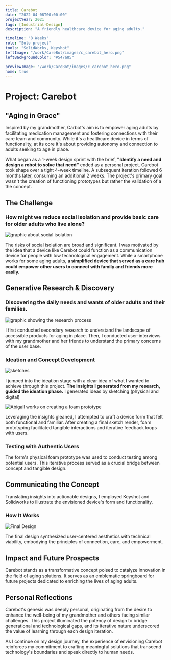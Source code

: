 ```yaml
---
title: Carebot
date: "2022-04-08T00:00:00"
projectYear: 2021
tags: [Industrial-Design]
description: "A friendly healthcare device for aging adults."

timeline: "8 Weeks"
role: "Solo project"
tools: "SolidWorks, Keyshot"
leftImage: "/work/CareBot/images/c_carebot_hero.png"
leftBackgroundColor: "#547a85"

previewImage: "/work/CareBot/images/c_carebot_hero.png"
home: true
---
```


# Project: Carebot

## "Aging in Grace"
Inspired by my grandmother, Carbot's aim is to empower aging adults by facilitating medication management and fostering connections with their care team and community. While it's a healthcare device in terms of functionality, at its core it's about providing autonomy and connection to adults seeking to age in place. 

What began as a 1-week design sprint with the brief, **"Identify a need and design a robot to solve that need"** ended as a personal project. Carebot took shape over a tight 4-week timeline. A subsequent iteration followed 6 months later, consuming an additional 2 weeks. The project's primary goal wasn't the creation of functioning prototypes but rather the validation of a the concept.

## The Challenge
### How might we reduce social isolation and provide basic care for older adults who live alone?

![graphic about social isolation](/work/CareBot/images/stat.png)

The risks of social isolation are broad and significant. I was motivated by the idea that a device like Carebot could function as a communication device for people with low technological engagement. While a smartphone works for some aging adults, **a simplified device that served as a care hub could empower other users to connect with family and friends more easily.**


## Generative Research & Discovery
### Discovering the daily needs and wants of older adults and their families.

![graphic showing the research process](/work/CareBot/images/research.png)

I first conducted secondary research to understand the landscape of accessible products for aging in place. Then, I conducted user-interviews with my grandmother and her friends to understand the primary concerns of the user base.

### Ideation and Concept Development
![sketches](/work/CareBot/images/CareBotIdeation.png)

I jumped into the ideation stage with a clear idea of what I wanted to achieve through this project. **The insights I generated from my research, guided the ideation phase.** I generated ideas by sketching (physical and digital)

![Abigail works on creating a foam prototype](/work/CareBot/images/ModelingAction.JPG)

Leveraging the insights gleaned, I attempted to craft a device form that felt both functional and familiar. After creating a final sketch render, foam prototyping facilitated tangible interactions and iterative feedback loops with users.

### Testing with Authentic Users
The form's physical foam prototype was used to conduct testing among potential users. This iterative process served as a crucial bridge between concept and tangible design.

## Communicating the Concept

Translating insights into actionable designs, I employed Keyshot and Solidworks to illustrate the envisioned device's form and functionality.

### How It Works
![Final Design](/work/Carebot/images/final_design.png)

The final design synthesized user-centered aesthetics with technical viability, embodying the principles of connection, care, and empowerment.

## Impact and Future Prospects
Carebot stands as a transformative concept poised to catalyze innovation in the field of aging solutions. It serves as an emblematic springboard for future projects dedicated to enriching the lives of aging adults.

## Personal Reflections
Carebot's genesis was deeply personal, originating from the desire to enhance the well-being of my grandmother and others facing similar challenges. This project illuminated the potency of design to bridge generational and technological gaps, and its iterative nature underscored the value of learning through each design iteration.

As I continue on my design journey, the experience of envisioning Carebot reinforces my commitment to crafting meaningful solutions that transcend technology's boundaries and speak directly to human needs.



